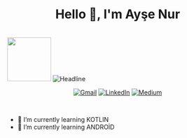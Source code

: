 <h1 align="center">Hello 👋, I'm Ayşe Nur</h1>

<br/>

<img src="https://media.giphy.com/media/Y4bzv6DYbYzy8jDnoW/giphy.gif" width='100'/>
<img src="https://readme-typing-svg.herokuapp.com?size=40&duration=3000&color=30DC72&left=true&Left=true&width=800&height=100&lines=I'm+an+Android+Developer" alt="Headline" />

<p align="center">
	<a href="mailto:yazaganaysenur018@gmail.com"><img src="https://img.icons8.com/bubbles/75/000000/gmail.png" alt="Gmail"/></a>
	<a href="https://www.linkedin.com/in/aysenuroren3/"><img src="https://img.icons8.com/bubbles/75/000000/linkedin.png" alt="LinkedIn"/></a>
  	<a href="https://medium.com/@orenaysenur"><img src="https://img.icons8.com/bubbles/75/000000/medium-new.png" alt="Medium"/></a>
</p>

<br/>

- 🌱 I’m currently learning KOTLIN
- 🌱 I’m currently learning ANDROİD

